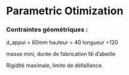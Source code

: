 # Parametric Otimization

### Contraintes géométriques :
d_appui = 60mm
hauteur = 40
longueur =120

masse mini, durée de fabrication
Ni d’abeille

Rigidité maximale, limite de défaillance.